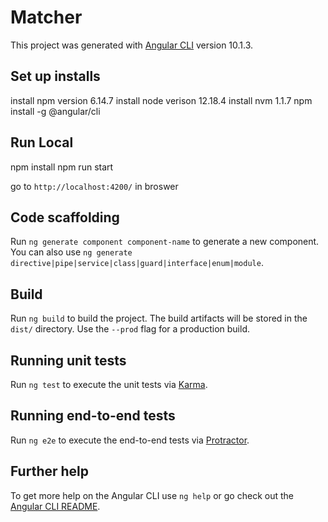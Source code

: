 # Matcher

This project was generated with [Angular CLI](https://github.com/angular/angular-cli) version 10.1.3.

## Set up installs
install npm version 6.14.7
install node verison 12.18.4
install nvm 1.1.7
npm install -g @angular/cli

## Run Local
npm install
npm run start

go to `http://localhost:4200/` in broswer

<!-- ## Development server

Run `ng serve` for a dev server. Navigate to `http://localhost:4200/`. The app will automatically reload if you change any of the source files. -->

## Code scaffolding

Run `ng generate component component-name` to generate a new component. You can also use `ng generate directive|pipe|service|class|guard|interface|enum|module`.

## Build

Run `ng build` to build the project. The build artifacts will be stored in the `dist/` directory. Use the `--prod` flag for a production build.

## Running unit tests

Run `ng test` to execute the unit tests via [Karma](https://karma-runner.github.io).

## Running end-to-end tests

Run `ng e2e` to execute the end-to-end tests via [Protractor](http://www.protractortest.org/).

## Further help

To get more help on the Angular CLI use `ng help` or go check out the [Angular CLI README](https://github.com/angular/angular-cli/blob/master/README.md).
